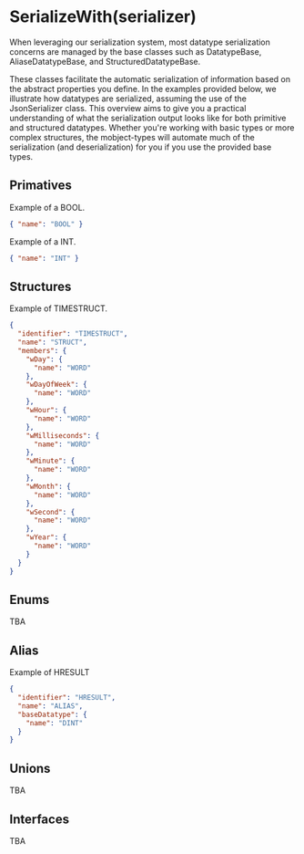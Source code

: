 # SerializeWith(serializer)

When leveraging our serialization system, most datatype serialization concerns are managed by the base classes such as DatatypeBase, AliaseDatatypeBase, and StructuredDatatypeBase.

These classes facilitate the automatic serialization of information based on the abstract properties you define. In the examples provided below, we illustrate how datatypes are serialized, assuming the use of the JsonSerializer class. This overview aims to give you a practical understanding of what the serialization output looks like for both primitive and structured datatypes. Whether you're working with basic types or more complex structures, the mobject-types will automate much of the serialization (and deserialization) for you if you use the provided base types.

## Primatives

Example of a BOOL.

```json
{ "name": "BOOL" }
```

Example of a INT.

```json
{ "name": "INT" }
```

## Structures

Example of TIMESTRUCT.

```json
{
  "identifier": "TIMESTRUCT",
  "name": "STRUCT",
  "members": {
    "wDay": {
      "name": "WORD"
    },
    "wDayOfWeek": {
      "name": "WORD"
    },
    "wHour": {
      "name": "WORD"
    },
    "wMilliseconds": {
      "name": "WORD"
    },
    "wMinute": {
      "name": "WORD"
    },
    "wMonth": {
      "name": "WORD"
    },
    "wSecond": {
      "name": "WORD"
    },
    "wYear": {
      "name": "WORD"
    }
  }
}
```

## Enums

TBA

## Alias

Example of HRESULT

```json
{
  "identifier": "HRESULT",
  "name": "ALIAS",
  "baseDatatype": {
    "name": "DINT"
  }
}
```

## Unions

TBA

## Interfaces

TBA
